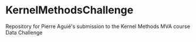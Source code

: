 # KernelMethodsChallenge
Repository for Pierre Aguié's submission to the Kernel Methods MVA course Data Challenge
